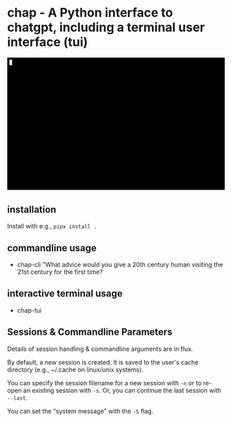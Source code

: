 <!--
SPDX-FileCopyrightText: 2021 Jeff Epler

SPDX-License-Identifier: MIT
-->
# chap - A Python interface to chatgpt, including a terminal user interface (tui)

![Chap screencast](chap.gif)

## installation

Install with e.g., `pipx install .`

## commandline usage

 * chap-cli "What advice would you give a 20th century human visiting the 21st century for the first time?

## interactive terminal usage
 * chap-tui

## Sessions & Commandline Parameters

Details of session handling & commandline arguments are in flux.

By default, a new session is created. It is saved to the user's cache directory (e.g., ~/.cache
on linux/unix systems).

You can specify the session filename for a new session with `-n` or to re-open an existing
session with `-s`. Or, you can continue the last session with `--last`.

You can set the "system message" with the `-S` flag.
